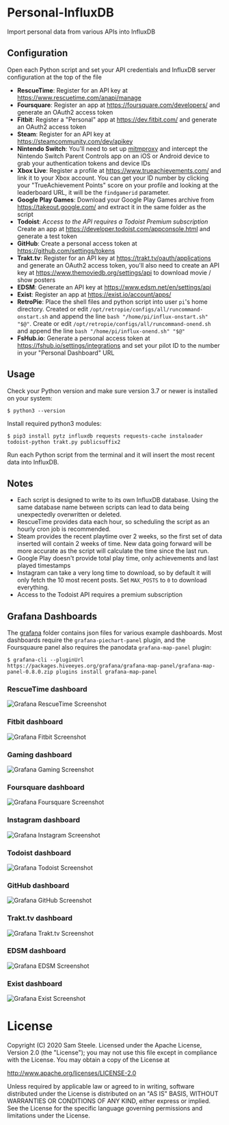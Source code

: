 # Personal-InfluxDB
Import personal data from various APIs into InfluxDB

## Configuration
Open each Python script and set your API credentials and InfluxDB server configuration at the top of the file

* __RescueTime__: Register for an API key at https://www.rescuetime.com/anapi/manage
* __Foursquare__: Register an app at https://foursquare.com/developers/ and generate an OAuth2 access token
* __Fitbit__: Register a "Personal" app at https://dev.fitbit.com/ and generate an OAuth2 access token
* __Steam__: Register for an API key at https://steamcommunity.com/dev/apikey
* __Nintendo Switch__: You'll need to set up [mitmproxy](https://mitmproxy.org/) and intercept the Nintendo Switch Parent Controls app on an iOS or Android device to grab your authentication tokens and device IDs
* __Xbox Live__: Register a profile at https://www.trueachievements.com/ and link it to your Xbox account. You can get your ID number by clicking your "TrueAchievement Points" score on your profile and looking at the leaderboard URL, it will be the `findgamerid` parameter.
* __Google Play Games__: Download your Google Play Games archive from https://takeout.google.com/ and extract it in the same folder as the script
* __Todoist__: *Access to the API requires a Todoist Premium subscription* Create an app at https://developer.todoist.com/appconsole.html and generate a test token
* __GitHub__: Create a personal access token at https://github.com/settings/tokens
* __Trakt.tv__: Register for an API key at https://trakt.tv/oauth/applications and generate an OAuth2 access token, you'll also need to create an API key at https://www.themoviedb.org/settings/api to download movie / show posters
* __EDSM__: Generate an API key at https://www.edsm.net/en/settings/api
* __Exist__: Register an app at https://exist.io/account/apps/
* __RetroPie__: Place the shell files and python script into user `pi`'s home directory. Created or edit `/opt/retropie/configs/all/runcommand-onstart.sh` and append the line `bash "/home/pi/influx-onstart.sh" "$@"`. Create or edit `/opt/retropie/configs/all/runcommand-onend.sh` and append the line `bash "/home/pi/influx-onend.sh" "$@"`
* __FsHub.io__: Generate a personal access token at https://fshub.io/settings/integrations and set your pilot ID to the number in your "Personal Dashboard" URL

## Usage
Check your Python version and make sure version 3.7 or newer is installed on your system:
```
$ python3 --version
```

Install required python3 modules:
```
$ pip3 install pytz influxdb requests requests-cache instaloader todoist-python trakt.py publicsuffix2
```

Run each Python script from the terminal and it will insert the most recent data into InfluxDB.

## Notes
* Each script is designed to write to its own InfluxDB database.  Using the same database name between scripts can lead to data being unexpectedly overwritten or deleted.
* RescueTime provides data each hour, so scheduling the script as an hourly cron job is recommended.
* Steam provides the recent playtime over 2 weeks, so the first set of data inserted will contain 2 weeks of time.  New data going forward will be more accurate as the script will calculate the time since the last run.
* Google Play doesn't provide total play time, only achievements and last played timestamps
* Instagram can take a very long time to download, so by default it will only fetch the 10 most recent posts.  Set `MAX_POSTS` to `0` to download everything.
* Access to the Todoist API requires a premium subscription

## Grafana Dashboards
The [grafana](grafana/) folder contains json files for various example dashboards.
Most dashboards require the `grafana-piechart-panel` plugin, and the Foursquaure panel also requires the panodata `grafana-map-panel` plugin:
```
$ grafana-cli --pluginUrl https://packages.hiveeyes.org/grafana/grafana-map-panel/grafana-map-panel-0.8.0.zip plugins install grafana-map-panel
```

### RescueTime dashboard
![Grafana RescueTime Screenshot](https://raw.githubusercontent.com/c99koder/personal-influxdb/master/screenshots/grafana-rescuetime.png)

### Fitbit dashboard
![Grafana Fitbit Screenshot](https://raw.githubusercontent.com/c99koder/personal-influxdb/master/screenshots/grafana-fitbit.png)

### Gaming dashboard
![Grafana Gaming Screenshot](https://raw.githubusercontent.com/c99koder/personal-influxdb/master/screenshots/grafana-gaming.png)

### Foursquare dashboard
![Grafana Foursquare Screenshot](https://raw.githubusercontent.com/c99koder/personal-influxdb/master/screenshots/grafana-foursquare.png)

### Instagram dashboard
![Grafana Instagram Screenshot](https://raw.githubusercontent.com/c99koder/personal-influxdb/master/screenshots/grafana-instagram.png)

### Todoist dashboard
![Grafana Todoist Screenshot](https://raw.githubusercontent.com/c99koder/personal-influxdb/master/screenshots/grafana-todoist.png)

### GitHub dashboard
![Grafana GitHub Screenshot](https://raw.githubusercontent.com/c99koder/personal-influxdb/master/screenshots/grafana-github.png)

### Trakt.tv dashboard
![Grafana Trakt.tv Screenshot](https://raw.githubusercontent.com/c99koder/personal-influxdb/master/screenshots/grafana-trakt.png)

### EDSM dashboard
![Grafana EDSM Screenshot](https://raw.githubusercontent.com/c99koder/personal-influxdb/master/screenshots/grafana-edsm.png)

### Exist dashboard
![Grafana Exist Screenshot](https://raw.githubusercontent.com/c99koder/personal-influxdb/master/screenshots/grafana-exist.png)

# License

Copyright (C) 2020 Sam Steele. Licensed under the Apache License, Version 2.0 (the "License"); you may not use this file except in compliance with the License. You may obtain a copy of the License at

http://www.apache.org/licenses/LICENSE-2.0

Unless required by applicable law or agreed to in writing, software distributed under the License is distributed on an "AS IS" BASIS, WITHOUT WARRANTIES OR CONDITIONS OF ANY KIND, either express or implied. See the License for the specific language governing permissions and limitations under the License.
